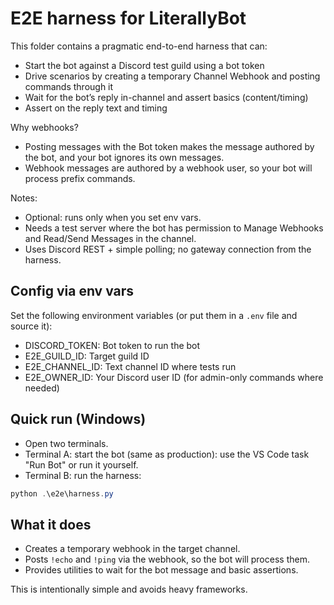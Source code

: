 # E2E harness for LiterallyBot

This folder contains a pragmatic end-to-end harness that can:
- Start the bot against a Discord test guild using a bot token
- Drive scenarios by creating a temporary Channel Webhook and posting commands through it
- Wait for the bot’s reply in-channel and assert basics (content/timing)
- Assert on the reply text and timing

Why webhooks?
- Posting messages with the Bot token makes the message authored by the bot, and your bot ignores its own messages.
- Webhook messages are authored by a webhook user, so your bot will process prefix commands.

Notes:
- Optional: runs only when you set env vars.
- Needs a test server where the bot has permission to Manage Webhooks and Read/Send Messages in the channel.
- Uses Discord REST + simple polling; no gateway connection from the harness.

## Config via env vars

Set the following environment variables (or put them in a `.env` file and source it):

- DISCORD_TOKEN: Bot token to run the bot
- E2E_GUILD_ID: Target guild ID
- E2E_CHANNEL_ID: Text channel ID where tests run
- E2E_OWNER_ID: Your Discord user ID (for admin-only commands where needed)

## Quick run (Windows)

- Open two terminals.
- Terminal A: start the bot (same as production): use the VS Code task "Run Bot" or run it yourself.
- Terminal B: run the harness:

```powershell
python .\e2e\harness.py
```

## What it does

- Creates a temporary webhook in the target channel.
- Posts `!echo` and `!ping` via the webhook, so the bot will process them.
- Provides utilities to wait for the bot message and basic assertions.

This is intentionally simple and avoids heavy frameworks.
